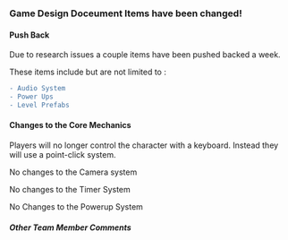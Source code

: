 ### Game Design Doceument Items have been changed!

#### Push Back
Due to research issues a couple items have been pushed backed a week.

These items include but are not limited to : 
```diff
- Audio System
- Power Ups
- Level Prefabs
```

#### Changes to the Core Mechanics

Players will no longer control the character with a keyboard.
Instead they will use a point-click system.

No changes to the Camera system

No changes to the Timer System

No Changes to the Powerup System

##### Other Team Member Comments

>>>
